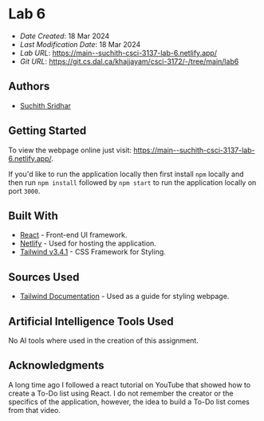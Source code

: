 # Lab 6

* *Date Created*: 18 Mar 2024
* *Last Modification Date*: 18 Mar 2024
* *Lab URL*: https://main--suchith-csci-3137-lab-6.netlify.app/
* *Git URL*: https://git.cs.dal.ca/khajjayam/csci-3172/-/tree/main/lab6

## Authors

* [Suchith Sridhar](suchith.sridhar@dal.ca)

## Getting Started

To view the webpage online just visit:
<https://main--suchith-csci-3137-lab-6.netlify.app/>.

If you'd like to run the application locally then first install `npm` locally
and then run `npm install` followed by `npm start` to run the application
locally on port `3000`.

## Built With

* [React](https://react.dev/) - Front-end UI framework.
* [Netlify](netlify.com) - Used for hosting the application.
* [Tailwind v3.4.1](https://tailwindcss.com/) - CSS Framework for Styling.

## Sources Used

* [Tailwind Documentation](https://tailwindcss.com/docs/) - Used as a guide for
  styling webpage.

## Artificial Intelligence Tools Used

No AI tools where used in the creation of this assignment.

## Acknowledgments

A long time ago I followed a react tutorial on YouTube that showed how to create
a To-Do list using React. I do not remember the creator or the specifics of the
application, however, the idea to build a To-Do list comes from that video.

